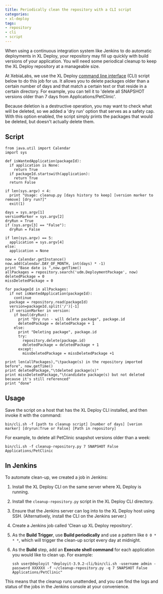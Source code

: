 ```yaml
---
title: Periodically clean the repository with a CLI script
categories:
- xl-deploy
tags:
- repository
- cli
- script
---
```


When using a continuous integration system like Jenkins to do automatic deployments in XL Deploy, your repository may fill up quickly with build versions of your application. You will need some periodical cleanup to keep the XL Deploy repository at a manageable size.

At XebiaLabs, we use the XL Deploy [command line interface](http://docs.xebialabs.com/releases/latest/xl-deploy/climanual.html) (CLI) script below to do this job for us. It allows you to delete packages older than a certain number of days and that match a certain text or that reside in a certain directory. For example, you can tell it to 'delete all SNAPSHOT versions older than 7 days from Applications/PetClinic'.

Because deletion is a destructive operation, you may want to check what will be deleted, so we added a 'dry run' option that serves as a safety cap. With this option enabled, the script simply prints the packages that would be deleted, but doesn't actually delete them.

## Script

	from java.util import Calendar
	import sys

	def isWantedApplication(packageId):
	  if application is None:
		return True
	  if packageId.startswith(application):
		return True
	  return False

	if len(sys.argv) < 4:
	  print "Usage: cleanup.py [days history to keep] [version marker to remove] [dry run?]"
	  exit(1)

	days = sys.argv[1]
	versionMarker = sys.argv[2]
	dryRun = True
	if (sys.argv[3] == "False"):
	  dryRun = False

	if len(sys.argv) == 5:
	  application = sys.argv[4]
	else:
	  application = None

	now = Calendar.getInstance()
	now.add(Calendar.DAY_OF_MONTH, int(days) * -1)
	print "Base date is ",now.getTime()
	allPackages = repository.search('udm.DeploymentPackage', now)
	deletedPackage = 0
	missDeletedPackage = 0

	for packageId in allPackages:
	  if not isWantedApplication(packageId):
		continue
	  package = repository.read(packageId)
	  version=packageId.split('/')[-1]
	  if versionMarker in version:
		if bool(dryRun):
		  print "Dry run - will delete package", package.id
		  deletedPackage = deletedPackage + 1
		else:
		  print "Deleting package", package.id
		  try:
			repository.delete(package.id)
			deletedPackage = deletedPackage + 1
		  except:
			missDeletedPackage = missDeletedPackage +1

	print len(allPackages),"\tpackage(s) in the repository imported before", now.getTime()
	print deletedPackage,"\tdeleted package(s)"
	print missDeletedPackage,"\tcandidate package(s) but not deleted because it's still referenced"
	print "done"

## Usage

Save the script on a host that has the XL Deploy CLI installed, and then invoke it with the command:

    bin/cli.sh -f [path to cleanup script] [number of days] [verion marker] [dryrun:True or False] [Path in repository]

For example, to delete all PetClinic snapshot versions older than a week:

    bin/cli.sh -f cleanup-repository.py 7 SNAPSHOT False Applications/PetClinic

## In Jenkins

To automate clean-up, we created a job in Jenkins:

1. Install the XL Deploy CLI on the same server where XL Deploy is running.
1. Install the `cleanup-repository.py` script in the XL Deploy CLI directory.
1. Ensure that the Jenkins server can log into to the XL Deploy host using SSH. (Alternatively, install the CLI on the Jenkins server.)
1. Create a Jenkins job called 'Clean up XL Deploy repository'.
1. As the **Build Trigger**, use **Build periodically** and use a pattern like `0 0 * * *`, which will trigger the clean-up script every day at midnight.
1. As the **Build** step, add an **Execute shell command** for each application you would like to clean up. For example:

       ssh user@deployit "deployit-3.9.2-cli/bin/cli.sh -username admin -password XXXXXX -f ~/cleanup-repository.py -q 7 SNAPSHOT False Applications/PetClinic"

This means that the cleanup runs unattended, and you can find the logs and status of the jobs in the Jenkins console at your convenience.
